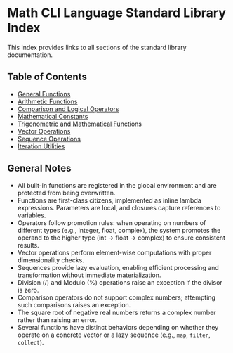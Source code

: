 # Math CLI Language Standard Library Index

This index provides links to all sections of the standard library documentation.

## Table of Contents

- [General Functions](general-functions.md)
- [Arithmetic Functions](arithmetic.md)
- [Comparison and Logical Operators](comparison-logical.md)
- [Mathematical Constants](constants.md)
- [Trigonometric and Mathematical Functions](trigonometric.md)
- [Vector Operations](vector-operations.md)
- [Sequence Operations](sequence-operations.md)
- [Iteration Utilities](iteration.md)

## General Notes

- All built-in functions are registered in the global environment and are protected from being overwritten.
- Functions are first-class citizens, implemented as inline lambda expressions. Parameters are local, and closures capture references to variables.
- Operators follow promotion rules: when operating on numbers of different types (e.g., integer, float, complex), the system promotes the operand to the higher type (int → float → complex) to ensure consistent results.
- Vector operations perform element-wise computations with proper dimensionality checks.
- Sequences provide lazy evaluation, enabling efficient processing and transformation without immediate materialization.
- Division (/) and Modulo (%) operations raise an exception if the divisor is zero.
- Comparison operators do not support complex numbers; attempting such comparisons raises an exception.
- The square root of negative real numbers returns a complex number rather than raising an error.
- Several functions have distinct behaviors depending on whether they operate on a concrete vector or a lazy sequence (e.g., `map`, `filter`, `collect`).
